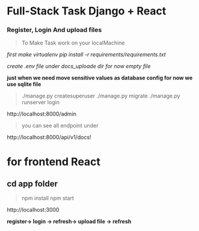 # Full-Stack Task Django + React
### Register, Login And upload files

>To Make Task work on your localMachine

*first make virtualenv*
_pip install -r requirements/requirements.txt_

*create .env file under docs_uploade dir for now empty file*

**just when we need move sensitive values as database config for now we use sqlite file**

>./manage.py createsuperuser
>./manage.py migrate
>./manage.py runserver
>login

http://localhost:8000/admin

>you can see all endpoint under

http://localhost:8000/api/v1/docs!

# for frontend React

## cd app folder

>npm install
>npm start

http://localhost:3000

__register-> login -> refresh-> upload file -> refresh__

